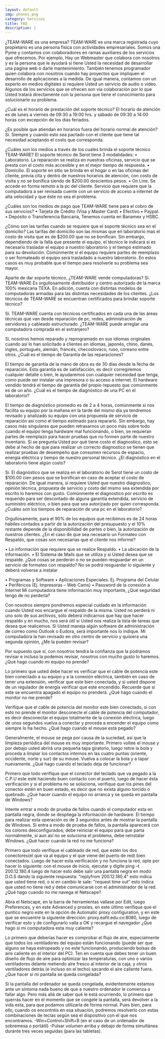 ```yaml
---
layout: default
img: phones.png
category: Services
title: FAQ
description: |
---
```

¿TEAM-WARE es una empresa?
  TEAM-WARE es una marca registrada cuyo propietario es una persona física con actividades empresariales. Somos una Pyme y contamos con colaboradores en ramas auxiliares de los servicios que ofrecemos. Por ejemplo, Hay un Webmaster que colabora con nosotros y es la persona que le ayudará si tiene Usted la necesidad de desarrollar una página web o darle mantenimiento. También tenemos programador quien colabora con nosotros cuando hay proyectos que impliquen el desarrollo de aplicaciones a la medida. De igual manera, contamos con un experto en medios digitales si requiere Usted un servicio de audio o video. Algunos de los servicios que se ofrecen son vía colaboración por lo que Usted tratará directamente con la persona que tiene el conocimiento para solucionarle su problema.

¿Cuál es el horario de prestación del soporte técnico?
  El horario de atención es de lunes a viernes de 09:30 a 19:00 hrs. y sábado de 09:30 a 14:00 horas con excepción de los días feriados.

¿Es posible que atiendan en horarios fuera del horario normal de atención?
  Sí. Siempre y cuando esto sea pactado con el cliente que tiene tal necesidad aceptando el costo que corresponda.
  
¿Cuáles son los medios a través de los cuales brinda el soporte técnico TEAM-WARE?
  El soporte técnico de Serot tiene 3 modalidades: • Laboratorio. La reparación se realiza en nuestras oficinas, servicio que se presta con el costo más accesible y en el mejor tiempo de respuesta. • Domicilio. El soporte en sitio se brinda en el hogar o en las oficinas del cliente, previa cita y dentro de nuestros horarios de atención, con costo de visita y no se bonifica siendo de $200.00 doscientos pesos. • On Line. Se accede en forma remoto a la pc del cliente. Servicio que requiere que la computadora a ser revisada cuente con un servicio de acceso a internet de alta velocidad y que éste no sea el problema.
  
¿Cuáles son los medios de pago que TEAM-WARE tiene para el cobro de sus servicios?
 • Tarjeta de Crédito (Visa y Master Card) • Efectivo • Paypal. • Depósito o Transferencia Bancaria, Tenemos cuenta en Banamex y HSBC.
 
¿Cómo son las tarifas cuando se requiere que el soporte técnico sea en el domicilio?
  Las tarifas del domicilio son las mismas que en laboratorio mas el costo de visita que es de $200.00 que no se bonifican. Sin embargo, dependiendo de la falla que presente el equipo, el técnico le indicará si es necesario trasladar el equipo a nuestro laboratorio y el tiempo estimado para su devolución. Comúnmente si el equipo requiere partes de reemplazo o ser formateado el equipo será trasladado a nuestro laboratorio. En estos casos es muy probable que el tiempo para resolverle su problema sea mayor.
  
Aparte de dar soporte técnico, ¿TEAM-WARE vende computadoras?
 Sí. TEAM-WARE Es orgullosamente distribuidor y centro autorizado de la marca 100% mexicana TEXA. En adición, cuenta con distintas modelos de computadoras armadas para las distintas necesidades de los clientes.
¿Los técnicos de TEAM-WARE se encuentran certificados para brindar soporte técnico?

Sí. TEAM-WARE cuenta con técnicos certificados en cada una de las áreas técnicas que van desde reparación de pc, redes, administración de servidores y cableado estructurado.
¿TEAM-WARE puede arreglar una computadora comprada en el extranjero?

Si, nosotros hemos reparado y reprogramado en sus idiomas originales cuando así lo han solicitado a clientes en idiomas, japonés, chino, danés, ingles, portugués, alemán, francés, checoslovaco, ruso, coreano entre otros.
¿Cuál es el tiempo de Garantía de las reparaciones?

El tiempo de garantía de la mano de obra es de 30 días desde la fecha de reparación. Esta garantía es de satisfacción, es decir corregiremos cualquier detalle o bien, le ayudaremos con cualquier necesidad que tenga, como puede ser instalar una impresora o su acceso a internet. El hardware vendido tendrá el tiempo de garantía del propio repuesto que comúnmente es de un año.
¿Cuál es el tiempo de diagnóstico de una PC en el laboratorio?

El tiempo de diagnóstico promedio es de 2 a 4 horas, comúnmente si nos facilita su equipo por la mañana en la tarde del mismo día ya tendremos revisado y analizado su equipo con una propuesta de servicio de reparación así como el tiempo estimado para repararlo. Sin embargo, hay casos más singulares que pueden retrasarnos un poco más sobre todo cuando el equipo tenga hardware mal funcionando, o bien, se requieran partes de reemplazo para hacer pruebas que no formen parte de nuestro inventario. Si se pregunta Usted por qué tiene costo el diagnostico, esto se debe al hecho de que para realizar un correcto diagnostico se tienen que realizar pruebas de desempeño que consumen recursos de espacio, energía eléctrica y tiempo de nuestro personal técnico.
¿El diagnóstico en el laboratorio tiene algún costo?

Si. El diagnóstico que se realiza en el laboratorio de Serot tiene un costo de $100.00 cien pesos que se bonifican en caso de aceptar el costo de reparación. De igual manera, si requiere Usted que nuestro diagnostico, opinión técnica, propuesta de servicio y costo del mismo sea extendida por escrito lo haremos con gusto. Comúnmente el diagnostico por escrito es requerido para ser descontado de alguna garantía extendida, servicio de suministro eléctrico, o bien para que sea autorizado por quien corresponda.
¿Cuáles son los tiempos de reparación de una pc en el laboratorio?

Orgullosamente, para el 90% de los equipos que recibimos es de 24 horas hábiles contados a partir de la autorización del presupuesto y el 10% restante depende de la disponibilidad de partes o bien, la autorización de nuestros clientes.
¿En el caso de que sea necesario un Formateo con Respaldo, que cosas son necesarias que el cliente nos informe?

• La información que requiere que se realice Respaldo. • La ubicación de la información. • El Sistema de Mails que se utiliza y si Usted desea que se respalde.
¿Qué cosas se perderán o no se pueden resguardar en un servicio de formateo con respaldo? No se podrá resguardar lo siguiente y deberá volverse a instalar

• Programas y Software • Aplicaciones Especiales. Ej. Programa del Celular • Periféricos (Ej. Impresoras – Web Cams) • Password de la conexión a Internet
Mi computadora tiene información muy importante, ¿Qué seguridad tengo de no perderla?

Con nosotros siempre pondremos especial cuidado en la información cuando Usted nos encargue el respaldo de la misma. Usted no perderá ni uno solo de sus archivos, sólo deberá indicarnos que hay que hacer respaldo y en mucho, nos será útil si Usted nos realiza la lista de tareas que desea que realicemos. Si Usted maneja algún software de administración de correo como Outlook o Eudora, será importante nos lo indique.
Mi computadora la han revisado en otro centro de servicio y quisiera una segunda opinión, ¿Me la pueden revisar?

Por supuesto que sí, con nosotros tendra la confianza que la podramos revisar e incluso la podemos revisar, nosotros con mucho gusto lo haremos.
¿Qué hago cuando mi equipo no prende?

Lo primero que usted debe hacer es verificar que el cable de potencia este bien conectado a su equipo y a la conexión eléctrica, también en caso de tener una extensión, verificar que este bien conectada, y si usted dispone de un regulador de energía verificar que este encendido. Recuerde que si este se encuentra apagado el equipo no prenderá.
¿Qué hago cuando el monitor no me prende?

Verifique que el cable de potencia del monitor este bien conectado, si con esto no prende el monitor desconecte el cable de potencia del computador, es decir desconectar el equipo totalmente de la conexión eléctrica, luego de unos segundos vuelva a conectar y proceda a encender el equipo como siempre lo ha hecho.
¿Qué hago cuando el mouse está pegado?

Generalmente, el mouse se pega por causa de la suciedad, así que la limpieza periódica del mouse es muy importante. Primero voltee el mouse y por debajo usted abrirá una pequeña tapa giratorio, luego retire la bola y proceda a limpiar los contactos internos en las cuatro puntas (oriente, occidente, norte y sur) de su mouse. Vuelva a colocar la bola y a tapar nuevamente.
¿Qué hago cuando el teclado deja de funcionar?

Primero que todo verifique que el conector del teclado que va pegado a la C.P.U este esté haciendo buen contacto con el puerto, luego de hacer ésta verificación y si el problema no se soluciona, verifique que los pines del conector estén en buen estado, es decir que no exista alguno torcido o quebrado.
¿Qué hacer cuando el equipo no arranca y se queda en pantalla de Windows?

Intente entrar a modo de prueba de fallos cuando el computador esta en pantalla negra, donde se despliega la información de hardware. El tiempo para realizar esta operación es de 3 segundos antes de mostrar la pantalla de Windows. Si entra a modo de prueba de fallos, la pantalla aparecerá con los colores desconfigurados; debe reiniciar el equipo para que parta normalmente, si aun así no se soluciona el problema, debe reinstalar Windows.
¿Qué hacer cuando la red no me funciona?

Primero que todo verifique el cableado de red, que estén los dos conectores(el que va al equipo y el que viene del puerto de red) bien conectados. Luego de hacer esta verificación y no funciona la red, opte por hacer lo siguiente: con el mouse de inicio, ejecutar y digite ping –t 200.12.180.4 luego de hacer esto debe salir una pantalla negra en modo D.O.S dando la siguiente respuesta: “replyfrom 200.12.180.4” esto indica que usted tiene red, o si en cambio le sale: “request time out” esto indica que usted no tiene red y debe comunicarse con el administrador de la red.
¿Qué hago cuando no me navega el Netscape?

Abra el Netscape, en la barra de herramientas vallase por Edit, luego Preferences, y en este Advanced y proxies, en este último verifique que el puntico negro este en la opción de Automatic proxy configuration, y en este que se encuentre la siguiente dirección: proxy.eafit.edu.co:8080, luego de verificar esto y de configurarlo valla a OK y recargue el navegador
¿Que hago si mi computadora esta muy caliente?

Lo primero que deberías hacer es comprobar el flujo de aire, especialmente que todos los ventiladores del equipo están funcionando (puede ser que alguno se haya estropeado y no esté funcionando, produciendo bolsas de aire caliente en el interior del PC). Ten en cuenta que debes tener un buen diseño de flujo de aire para optimizar las temperaturas, con uno o varios ventiladores delante metiendo aire fresco al interior de la caja, y otros ventiladores detrás (e incluso en el techo) sacando el aire caliente fuera.
¿Que hacer si mi pantalla se queda congelada?

Si la pantalla del ordenador se queda congelada, evidentemente estamos ante un síntoma nada bueno de que a nuestro ordenador le comienza a fallar algo. Pero más allá de saber qué le está ocurriendo, lo primero que querrás hacer en el momento que se congele la pantalla, será devolver a la vida esta, para que podamos utilizarla de forma normal. Pues bien, para ello, cuando os encontréis en esa situación, podremos resolverlo con estas combinaciones de teclas según sea el dispositivo con el que nos encontramos.
-Win+Control+Shift+B (en el caso de un ordenador de sobremesa o portátil) -Pulsar volumen arriba y debajo de forma simultánea durante tres veces seguidas (para las tabletas).
